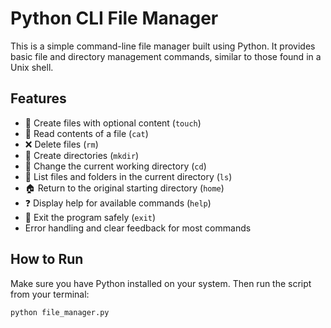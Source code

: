 # Python CLI File Manager

This is a simple command-line file manager built using Python. It provides basic file and directory management commands, similar to those found in a Unix shell.

## Features

- 📄 Create files with optional content (`touch`)
- 📖 Read contents of a file (`cat`)
- ❌ Delete files (`rm`)
- 📁 Create directories (`mkdir`)
- 🔀 Change the current working directory (`cd`)
- 📂 List files and folders in the current directory (`ls`)
- 🏠 Return to the original starting directory (`home`)
- ❓ Display help for available commands (`help`)
- 🚪 Exit the program safely (`exit`)
- Error handling and clear feedback for most commands

## How to Run

Make sure you have Python installed on your system. Then run the script from your terminal:

```bash
python file_manager.py
```
